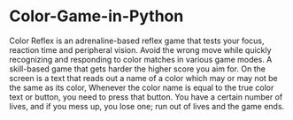 # Color-Game-in-Python
Color Reflex is an adrenaline-based reflex game that tests your focus, reaction time and peripheral vision. Avoid the wrong move while quickly recognizing and responding to color matches in various game modes. A skill-based game that gets harder the higher score you aim for. 
On the screen is a text that reads out a name of a color which may or may not be the same as its color, Whenever the color name is equal to the true color text or button, you need to press that button. You have a certain number of lives, and if you mess up, you lose one; run out of lives and the game ends.
